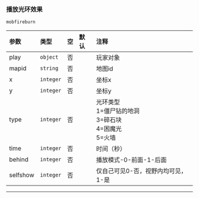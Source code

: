 ### 播放光环效果
`mobfireburn`

| 参数     | 类型      | 空   | 默认 | 注释                                                         |
| :------- | :-------- | :--- | :--- | :----------------------------------------------------------- |
| play     | `object`  | 否   |      | 玩家对象                                                     |
| mapid    | `string`  | 否   |      | 地图id                                                       |
| x        | `integer` | 否   |      | 坐标x                                                        |
| y        | `integer` | 否   |      | 坐标y                                                        |
| type     | `integer` | 否   |      | 光环类型<br />1=僵尸钻的地洞<br />3=碎石块<br />4=困魔光<br />5=火墙 |
| time     | `integer` | 否   |      | 时间（秒）                                                   |
| behind   | `integer` | 否   |      | 播放模式-0-前面-1-后面                                       |
| selfshow | `integer` | 否   |      | 仅自己可见0-否，视野内均可见，1-是                           |

------------

